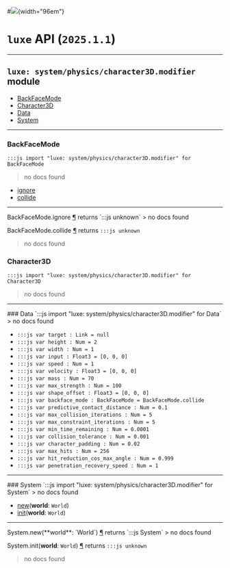 #![](../../../../../../../../../images/luxe-dark.svg){width="96em"}

# `luxe` API (`2025.1.1`)  


---

## `luxe: system/physics/character3D.modifier` module

- [BackFaceMode](#backfacemode)   
- [Character3D](#character3d)   
- [Data](#data)   
- [System](#system)   

---

### BackFaceMode
`:::js import "luxe: system/physics/character3D.modifier" for BackFaceMode`
> no docs found

- [ignore](#BackFaceMode.ignore)
- [collide](#BackFaceMode.collide)

<hr/>
<endpoint module="luxe: system/physics/character3D.modifier" class="BackFaceMode" signature="ignore"></endpoint>
<signature id="BackFaceMode.ignore">BackFaceMode.ignore
<a class="headerlink" href="#BackFaceMode.ignore" title="Permanent link">¶</a></signature>
<span class='api_ret'>returns</span> `:::js unknown`
> no docs found   

<endpoint module="luxe: system/physics/character3D.modifier" class="BackFaceMode" signature="collide"></endpoint>
<signature id="BackFaceMode.collide">BackFaceMode.collide
<a class="headerlink" href="#BackFaceMode.collide" title="Permanent link">¶</a></signature>
<span class='api_ret'>returns</span> `:::js unknown`
> no docs found   

### Character3D
`:::js import "luxe: system/physics/character3D.modifier" for Character3D`
> no docs found


<hr/>
### Data
`:::js import "luxe: system/physics/character3D.modifier" for Data`
> no docs found

- `:::js var target : Link = null`
- `:::js var height : Num = 2`
- `:::js var width : Num = 1`
- `:::js var input : Float3 = [0, 0, 0]`
- `:::js var speed : Num = 1`
- `:::js var velocity : Float3 = [0, 0, 0]`
- `:::js var mass : Num = 70`
- `:::js var max_strength : Num = 100`
- `:::js var shape_offset : Float3 = [0, 0, 0]`
- `:::js var backface_mode : BackFaceMode = BackFaceMode.collide`
- `:::js var predictive_contact_distance : Num = 0.1`
- `:::js var max_collision_iterations : Num = 5`
- `:::js var max_constraint_iterations : Num = 5`
- `:::js var min_time_remaining : Num = 0.0001`
- `:::js var collision_tolerance : Num = 0.001`
- `:::js var character_padding : Num = 0.02`
- `:::js var max_hits : Num = 256`
- `:::js var hit_reduction_cos_max_angle : Num = 0.999`
- `:::js var penetration_recovery_speed : Num = 1`

<hr/>
### System
`:::js import "luxe: system/physics/character3D.modifier" for System`
> no docs found

- [new](#System.new)(**world**: `World`)
- [init](#System.init)(**world**: `World`)

<hr/>
<endpoint module="luxe: system/physics/character3D.modifier" class="System" signature="new(world : World)"></endpoint>
<signature id="System.new">System.new(**world**: `World`)
<a class="headerlink" href="#System.new" title="Permanent link">¶</a></signature>
<span class='api_ret'>returns</span> `:::js System`
> no docs found   

<endpoint module="luxe: system/physics/character3D.modifier" class="System" signature="init(world : World)"></endpoint>
<signature id="System.init">System.init(**world**: `World`)
<a class="headerlink" href="#System.init" title="Permanent link">¶</a></signature>
<span class='api_ret'>returns</span> `:::js unknown`
> no docs found   

